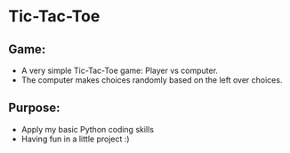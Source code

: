 
# Tic-Tac-Toe


## Game:

- A very simple Tic-Tac-Toe game: Player vs computer.
- The computer makes choices randomly based on the left over choices.


## Purpose:

- Apply my basic Python coding skills
- Having fun in a little project :)